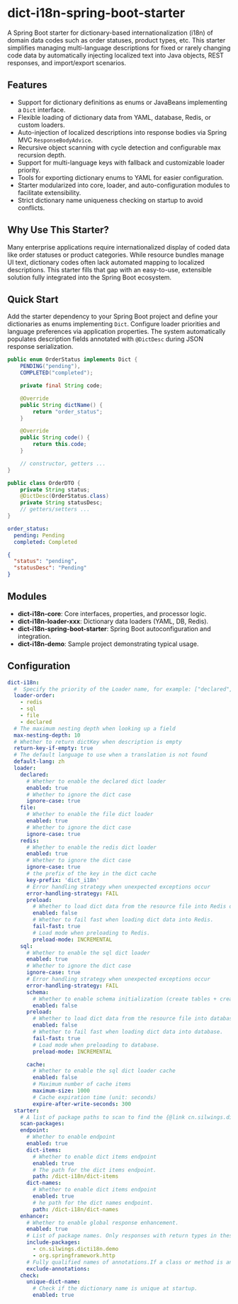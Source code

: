 # dict-i18n-spring-boot-starter

A Spring Boot starter for dictionary-based internationalization (i18n) of domain data codes such as order statuses,
product types, etc. This starter simplifies managing multi-language descriptions for fixed or rarely changing code data
by automatically injecting localized text into Java objects, REST responses, and import/export scenarios.

## Features

* Support for dictionary definitions as enums or JavaBeans implementing a `Dict` interface.
* Flexible loading of dictionary data from YAML, database, Redis, or custom loaders.
* Auto-injection of localized descriptions into response bodies via Spring MVC `ResponseBodyAdvice`.
* Recursive object scanning with cycle detection and configurable max recursion depth.
* Support for multi-language keys with fallback and customizable loader priority.
* Tools for exporting dictionary enums to YAML for easier configuration.
* Starter modularized into core, loader, and auto-configuration modules to facilitate extensibility.
* Strict dictionary name uniqueness checking on startup to avoid conflicts.

## Why Use This Starter?

Many enterprise applications require internationalized display of coded data like order statuses or product categories.
While resource bundles manage UI text, dictionary codes often lack automated mapping to localized descriptions. This
starter fills that gap with an easy-to-use, extensible solution fully integrated into the Spring Boot ecosystem.

## Quick Start

Add the starter dependency to your Spring Boot project and define your dictionaries as enums implementing `Dict`.
Configure loader priorities and language preferences via application properties. The system automatically populates
description fields annotated with `@DictDesc` during JSON response serialization.

```java
public enum OrderStatus implements Dict {
    PENDING("pending"),
    COMPLETED("completed");

    private final String code;

    @Override
    public String dictName() {
        return "order_status";
    }

    @Override
    public String code() {
        return this.code;
    }

    // constructor, getters ...
}
```

```java
public class OrderDTO {
    private String status;
    @DictDesc(OrderStatus.class)
    private String statusDesc;
    // getters/setters ...
}
```

```yaml
order_status:
  pending: Pending
  completed: Completed
```

```json
{
  "status": "pending",
  "statusDesc": "Pending"
}
```

## Modules

* **dict-i18n-core**: Core interfaces, properties, and processor logic.
* **dict-i18n-loader-xxx**: Dictionary data loaders (YAML, DB, Redis).
* **dict-i18n-spring-boot-starter**: Spring Boot autoconfiguration and integration.
* **dict-i18n-demo**: Sample project demonstrating typical usage.

## Configuration

```yaml
dict-i18n:
  #  Specify the priority of the Loader name, for example: ["declared", "file", "redis", "sql"]
  loader-order:
    - redis
    - sql
    - file
    - declared
  # The maximum nesting depth when looking up a field
  max-nesting-depth: 10
  # Whether to return dictKey when description is empty
  return-key-if-empty: true
  # The default language to use when a translation is not found
  default-lang: zh
  loader:
    declared:
      # Whether to enable the declared dict loader
      enabled: true
      # Whether to ignore the dict case
      ignore-case: true
    file:
      # Whether to enable the file dict loader
      enabled: true
      # Whether to ignore the dict case
      ignore-case: true
    redis:
      # Whether to enable the redis dict loader
      enabled: true
      # Whether to ignore the dict case
      ignore-case: true
      # the prefix of the key in the dict cache
      key-prefix: 'dict_i18n'
      # Error handling strategy when unexpected exceptions occur
      error-handling-strategy: FAIL
      preload:
        # Whether to load dict data from the resource file into Redis on startup.
        enabled: false
        # Whether to fail fast when loading dict data into Redis.
        fail-fast: true
        # Load mode when preloading to Redis.
        preload-mode: INCREMENTAL
    sql:
      # Whether to enable the sql dict loader
      enabled: true
      # Whether to ignore the dict case
      ignore-case: true
      # Error handling strategy when unexpected exceptions occur
      error-handling-strategy: FAIL
      schema:
        # Whether to enable schema initialization (create tables + create indexes)
        enabled: false
      preload:
        # Whether to load dict data from the resource file into database on startup.
        enabled: false
        # Whether to fail fast when loading dict data into database.
        fail-fast: true
        # Load mode when preloading to database.
        preload-mode: INCREMENTAL

      cache:
        # Whether to enable the sql dict loader cache
        enabled: false
        # Maximum number of cache items
        maximum-size: 1000
        # Cache expiration time (unit: seconds）
        expire-after-write-seconds: 300
  starter:
    # A list of package paths to scan to find the {@link cn.silwings.dicti18n.dict.Dict} implementation class.
    scan-packages:
    endpoint:
      # Whether to enable endpoint
      enabled: true
      dict-items:
        # Whether to enable dict items endpoint
        enabled: true
        # The path for the dict items endpoint.
        path: /dict-i18n/dict-items
      dict-names:
        # Whether to enable dict items endpoint
        enabled: true
        # he path for the dict names endpoint.
        path: /dict-i18n/dict-names
    enhancer:
      # Whether to enable global response enhancement.
      enabled: true
      # List of package names. Only responses with return types in these packages will be enhanced.If not specified, defaults to the Spring component scanning base packages.
      include-packages:
        - cn.silwings.dicti18n.demo
        - org.springframework.http
      # Fully qualified names of annotations.If a class or method is annotated with any of these, it will be excluded from enhancement.
      exclude-annotations:
    check:
      unique-dict-name:
        # Check if the dictionary name is unique at startup.
        enabled: true
```
